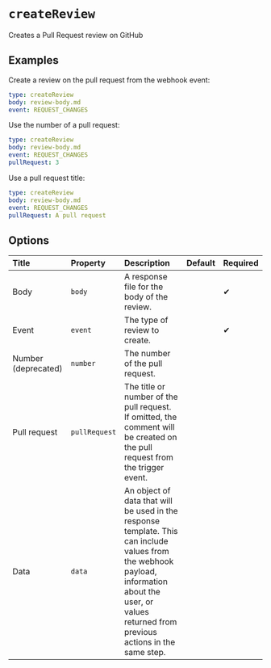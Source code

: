 # `createReview`

Creates a Pull Request review on GitHub

## Examples

Create a review on the pull request from the webhook event:

```yaml
type: createReview
body: review-body.md
event: REQUEST_CHANGES
```

Use the number of a pull request:

```yaml
type: createReview
body: review-body.md
event: REQUEST_CHANGES
pullRequest: 3
```

Use a pull request title:

```yaml
type: createReview
body: review-body.md
event: REQUEST_CHANGES
pullRequest: A pull request
```

## Options

| Title | Property | Description | Default | Required |
| :---- | :--- | :---------- | :------ | :------- |
| Body | `body` | A response file for the body of the review. |  | ✔ |
| Event | `event` | The type of review to create. |  | ✔ |
| Number (deprecated) | `number` | The number of the pull request. |  |  |
| Pull request | `pullRequest` | The title or number of the pull request. If omitted, the comment will be created on the pull request from the trigger event. |  |  |
| Data | `data` | An object of data that will be used in the response template. This can include values from the webhook payload, information about the user, or values returned from previous actions in the same step. |  |  |

